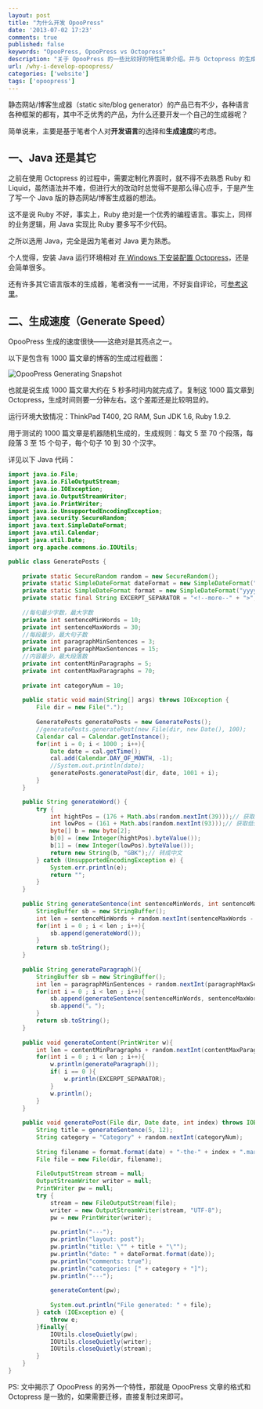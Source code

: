 ```yaml
---
layout: post
title: "为什么开发 OpooPress"
date: '2013-07-02 17:23'
comments: true
published: false
keywords: "OpooPress, OpooPress vs Octopress"
description: "关于 OpooPress 的一些比较好的特性简单介绍。并与 Octopress 的生成速度进行简单对比。"
url: /why-i-develop-opoopress/
categories: ['website']
tags: ['opoopress']
---
```


静态网站/博客生成器（static site/blog generator）的产品已有不少，各种语言各种框架的都有，其中不乏优秀的产品，为什么还要开发一个自己的生成器呢？

简单说来，主要是基于笔者个人对**开发语言**的选择和**生成速度**的考虑。

<!--more-->

## 一、Java 还是其它

之前在使用 Octopress 的过程中，需要定制化界面时，就不得不去熟悉 Ruby 和 Liquid，虽然语法并不难，但进行大的改动时总觉得不是那么得心应手，于是产生了写一个 Java 版的静态网站/博客生成器的想法。

这不是说 Ruby 不好，事实上，Ruby 绝对是一个优秀的编程语言。事实上，同样的业务逻辑，用 Java 实现比 Ruby 要多写不少代码。

之所以选用 Java，完全是因为笔者对 Java 更为熟悉。

个人觉得，安装 Java 运行环境相对 [在 Windows 下安装配置 Octopress](/octopress/)，还是会简单很多。

还有许多其它语言版本的生成器，笔者没有一一试用，不好妄自评论，可[参考这里](https://iwantmyname.com/blog/2011/02/list-static-website-generators.html)。

## 二、生成速度（Generate Speed）

OpooPress 生成的速度很快——这绝对是其亮点之一。

以下是包含有 1000 篇文章的博客的生成过程截图：

![OpooPress Generating Snapshot](//www.opoo.org/wp-content/uploads/2013/07/opoopress-generating-snapshot.png)

也就是说生成 1000 篇文章大约在 5 秒多时间内就完成了。复制这 1000 篇文章到 Octopress，生成时间则要一分钟左右。这个差距还是比较明显的。

运行环境大致情况：ThinkPad T400, 2G RAM, Sun JDK 1.6, Ruby 1.9.2.

用于测试的 1000 篇文章是机器随机生成的，生成规则：每文 5 至 70 个段落，每段落 3 至 15 个句子，每个句子 10 到 30 个汉字。

详见以下 Java 代码：

```java
import java.io.File;
import java.io.FileOutputStream;
import java.io.IOException;
import java.io.OutputStreamWriter;
import java.io.PrintWriter;
import java.io.UnsupportedEncodingException;
import java.security.SecureRandom;
import java.text.SimpleDateFormat;
import java.util.Calendar;
import java.util.Date;
import org.apache.commons.io.IOUtils;

public class GeneratePosts {
	
	private static SecureRandom random = new SecureRandom();
	private static SimpleDateFormat dateFormat = new SimpleDateFormat("yyyy-MM-dd HH:mm");
	private static SimpleDateFormat format = new SimpleDateFormat("yyyy-MM-dd");
	private static final String EXCERPT_SEPARATOR = "<!--more--" + ">";
	
	//每句最少字数，最大字数
	private int sentenceMinWords = 10;
	private int sentenceMaxWords = 30;
	//每段最少，最大句子数
	private int paragraphMinSentences = 3;
	private int paragraphMaxSentences = 15;
	//内容最少，最大段落数
	private int contentMinParagraphs = 5;
	private int contentMaxParagraphs = 70;
	
	private int categoryNum = 10;
	
	public static void main(String[] args) throws IOException {
		File dir = new File(".");
		
		GeneratePosts generatePosts = new GeneratePosts();
		//generatePosts.generatePost(new File(dir, new Date(), 100);
		Calendar cal = Calendar.getInstance();
		for(int i = 0; i < 1000 ; i++){
			Date date = cal.getTime();
			cal.add(Calendar.DAY_OF_MONTH, -1);
			//System.out.println(date);
			generatePosts.generatePost(dir, date, 1001 + i);
		}
	}

	public String generateWord() {
		try {
			int hightPos = (176 + Math.abs(random.nextInt(39)));// 获取高位值
			int lowPos = (161 + Math.abs(random.nextInt(93)));// 获取低位值
			byte[] b = new byte[2];
			b[0] = (new Integer(hightPos).byteValue());
			b[1] = (new Integer(lowPos).byteValue());
			return new String(b, "GBK");// 转成中文
		} catch (UnsupportedEncodingException e) {
			System.err.println(e);
			return "";
		}
	}
	
	public String generateSentence(int sentenceMinWords, int sentenceMaxWords){
		StringBuffer sb = new StringBuffer();
		int len = sentenceMinWords + random.nextInt(sentenceMaxWords - sentenceMinWords);
		for(int i = 0 ; i < len ; i++){
			sb.append(generateWord());
		}
		return sb.toString();
	}
	
	public String generateParagraph(){
		StringBuffer sb = new StringBuffer();
		int len = paragraphMinSentences + random.nextInt(paragraphMaxSentences - paragraphMinSentences);
		for(int i = 0 ; i < len ; i++){
			sb.append(generateSentence(sentenceMinWords, sentenceMaxWords));
			sb.append("。");
		}
		return sb.toString();
	}
	
	public void generateContent(PrintWriter w){
		int len = contentMinParagraphs + random.nextInt(contentMaxParagraphs - contentMinParagraphs);
		for(int i = 0 ; i < len ; i++){
			w.println(generateParagraph());
			if( i == 0 ){
				w.println(EXCERPT_SEPARATOR);
			}
			w.println();
		}
	}
	
	public void generatePost(File dir, Date date, int index) throws IOException{
		String title = generateSentence(5, 12);
		String category = "Category" + random.nextInt(categoryNum);
		
		String filename = format.format(date) + "-the-" + index + ".markdown";
		File file = new File(dir, filename);
		
		FileOutputStream stream = null;
		OutputStreamWriter writer = null;
		PrintWriter pw = null;
		try {
			stream = new FileOutputStream(file);
			writer = new OutputStreamWriter(stream, "UTF-8");
			pw = new PrintWriter(writer);
			
			pw.println("---");
			pw.println("layout: post");
			pw.println("title: \"" + title + "\"");
			pw.println("date: " + dateFormat.format(date));
			pw.println("comments: true");
			pw.println("categories: [" + category + "]");
			pw.println("---");
			
			generateContent(pw);
			
			System.out.println("File generated: " + file);
		} catch (IOException e) {
			throw e;
		}finally{
			IOUtils.closeQuietly(pw);
			IOUtils.closeQuietly(writer);
			IOUtils.closeQuietly(stream);
		}
	}
}
```

PS: 文中揭示了 OpooPress 的另外一个特性，那就是 OpooPress 文章的格式和 Octopress 是一致的，如果需要迁移，直接复制过来即可。


